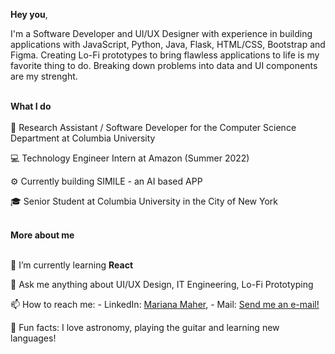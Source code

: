 <b>Hey you</b>,

I'm a Software Developer and UI/UX Designer with experience in building applications with JavaScript, Python, Java, Flask, HTML/CSS, Bootstrap and Figma. Creating Lo-Fi prototypes to bring flawless applications to life is my favorite thing to do. Breaking down problems into data and UI components are my strenght. 

<br>
<b>What I do</b>
<br></br>
🤖 Research Assistant / Software Developer for the Computer Science Department at Columbia University<br> 

💻 Technology Engineer Intern at Amazon (Summer 2022)

⚙️ Currently building SIMILE - an AI based APP 

🎓 Senior Student at Columbia University in the City of New York 

<br>
<b>More about me</b>
<br></br>

🌱 I’m currently learning <b>React</b>

💬 Ask me anything about UI/UX Design, IT Engineering, Lo-Fi Prototyping 

📫 How to reach me: - LinkedIn: [Mariana Maher](https://linkedin.com/in/marianamaher/), - Mail: [Send me an e-mail!](mailto:mariana.maherr@gmail.com)

🔎 Fun facts: I love astronomy, playing the guitar and learning new languages! 
<!---
marianamaher/marianamaher is a ✨ special ✨ repository because its `README.md` (this file) appears on your GitHub profile.
You can click the Preview link to take a look at your changes.
--->



